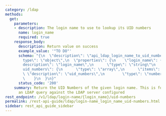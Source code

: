 ```yaml
---
category: /ldap
methods:
  get:
    parameters:
    - description: The login name to use to lookup its UID numbers
      name: login_name
      required: true
    response_body:
      description: Return value on success
      example_value: '"TO DO"'
      schema: "{\n  \"description\": \"api_ldap_login_name_to_uid_numbers\",\n  \"\
        type\": \"object\",\n  \"properties\": {\n    \"login_name\": {\n      \"\
        description\": \"login_name\",\n      \"type\": \"string\"\n    },\n    \"\
        uid_numbers\": {\n      \"type\": \"array\",\n      \"items\": {\n       \
        \ \"description\": \"uid_numbers\",\n        \"type\": \"number\"\n      }\n\
        \    }\n  }\n}"
      status_code: '200'
    summary: Return the UID Numbers of the given login name. This is found by issuing
      an LDAP query against the LDAP server configured
rest_endpoint: /v1/ldap/login-name/{login_name}/uid-numbers
permalink: /rest-api-guide/ldap/login-name_login_name_uid-numbers.html
sidebar: rest_api_guide_sidebar
---
```


